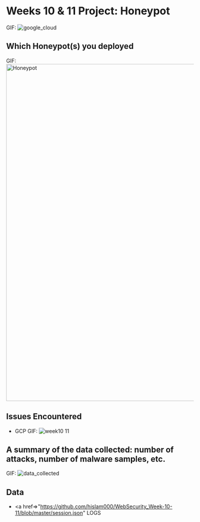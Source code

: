 # Weeks 10 & 11 Project: Honeypot
GIF: ![google_cloud](https://user-images.githubusercontent.com/36207058/56932198-c8f81280-6ab0-11e9-87e2-dd0128989eb3.png)

## Which Honeypot(s) you deployed
GIF: <img width="903" alt="Honeypot" src="https://user-images.githubusercontent.com/36207058/56932218-db724c00-6ab0-11e9-9e96-06cad8a05615.png">


## Issues Encountered
- GCP
GIF: ![week10 11](https://user-images.githubusercontent.com/36207058/56936319-be477880-6ac4-11e9-848a-98d2a1ee3880.gif)


## A summary of the data collected: number of attacks, number of malware samples, etc.
GIF: ![data_collected](https://user-images.githubusercontent.com/36207058/56932149-9221fc80-6ab0-11e9-9066-21603522e3d0.gif)


## Data
 - <a href=>"https://github.com/hislam000/WebSecurity_Week-10-11/blob/master/session.json" LOGS </a>
